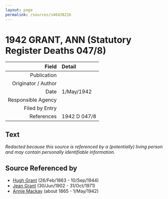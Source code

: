 ```yaml
---
layout: page
permalink: /sources/s46438216
---
```


# 1942 GRANT, ANN (Statutory Register Deaths 047/8)

Field | Detail
---:|:---
Publication | 
Originator / Author | 
Date | 1/May/1942
Responsible Agency | 
Filed by Entry | 
References | 1942 D 047/8

## Text

_Redacted because this source is referenced by a (potentially) living person and may contain personally identifiable information._

## Source Referenced by

* [Hugh Grant](../people/@31066628@-hugh-grant-b1863-2-26-d1944-9-10.md) (26/Feb/1863 - 10/Sep/1944)
* [Jean Grant](../people/@81075921@-jean-grant-b1902-6-30-d1971-10-31.md) (30/Jun/1902 - 31/Oct/1971)
* [Annie Mackay](../people/@503334@-annie-mackay-b1865-d1942-5-1.md) (about 1865 - 1/May/1942)
